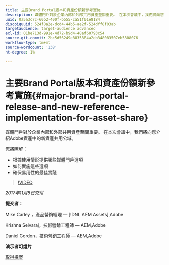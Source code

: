 ```yaml
---
title: 主要Brand Portal版本和資產份額新參考實施
description: 媒體門戶對於企業內部和外部共用資產至關重要。 在本次會議中，我們將向您介紹Adobe資產中的新資產共用公域。
uuid: 0a5a3c7c-60b2-400f-b555-ca51f01e8184
discoiquuid: 524f8a2e-dcd4-44b5-ae2f-524dff8f03ab
targetaudience: target-audience advanced
exl-id: 01be713d-991e-4d72-b9d4-48af60793c54
source-git-commit: 2bc5d56249e8835884a2eb348083507eb5308076
workflow-type: tm+mt
source-wordcount: '138'
ht-degree: 1%

---
```


# 主要Brand Portal版本和資產份額新參考實施{#major-brand-portal-release-and-new-reference-implementation-for-asset-share}

媒體門戶對於企業內部和外部共用資產至關重要。 在本次會議中，我們將向您介紹Adobe資產中的新資產共用公域。

您將瞭解：

* 根據使用情形提供哪些媒體門戶選項
* 如何實施這些選項
* 確保易用性的最佳實踐

>[!VIDEO](https://video.tv.adobe.com/v/20730/?quality=9)

*2017年11月8日交付*

**提交者：**

Mike Carley ，產品營銷經理 —  [!DNL AEM Assets],Adobe

Krishna Selvaraj，技術營銷工程師 — AEM,Adobe

Daniel Gordon，技術營銷工程師 — AEM,Adobe

**演示者幻燈片**

[取得檔案](assets/gems+bp-asset+share+nov+8+17+.pdf)
<!--
[Get back to the Overview](https://helpx.adobe.com/experience-manager/kt/eseminars/gems/aem-index.html)
-->
